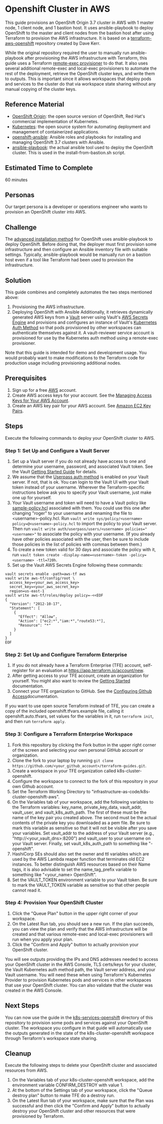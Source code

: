 # Openshift Cluster in AWS
This guide provisions an OpenShift Origin 3.7 cluster in AWS with 1 master node, 1 client node, and 1 bastion host. It uses ansible-playbook to deploy OpenShift to the master and client nodes from the bastion host after using Terraform to provision the AWS infrastructure. It is based on a [terraform-aws-openshift](https://github.com/dwmkerr/terraform-aws-openshift) repository created by Dave Kerr.

While the original repository required the user to manually run ansible-playbook after provisioning the AWS infrastructure with Terraform, this guide uses a Terraform [remote-exec provisioner](https://www.terraform.io/docs/provisioners/remote-exec.html) to do that. It also uses several additional remote-exec and local-exec provisioners to automate the rest of the deployment, retrieve the OpenShift cluster keys, and write them to outputs. This is important since it allows workspaces that deploy pods and services to the cluster do that via workspace state sharing without any manual copying of the cluster keys.

## Reference Material
* [OpenShift Origin](https://www.openshift.org/): the open source version of OpenShift, Red Hat's commercial implementation of Kubernetes.
* [Kubernetes](https://kubernetes.io/): the open source system for automating deployment and management of containerized applications.
* [openshift-ansible](https://github.com/openshift/openshift-ansible/tree/release-3.7): Ansible roles and playbooks for installing and managing OpenShift 3.7 clusters with Ansible.
* [ansible-playbook](https://docs.ansible.com/ansible/2.4/ansible-playbook.html): the actual ansible tool used to deploy the OpenShift cluster. This is used in the install-from-bastion.sh script.

## Estimated Time to Complete
60 minutes

## Personas
Our target persona is a developer or operations engineer who wants to provision an OpenShift cluster into AWS.

## Challenge
The [advanced installation method](https://docs.openshift.com/container-platform/3.7/install_config/install/advanced_install.html) for OpenShift uses ansible-playbook to deploy OpenShift. Before doing that, the deployer must first provision some infrastructure and then configure an Ansible inventory file with suitable settings. Typically, ansible-playbook would be manually run on a bastion host even if a tool like Terraform had been used to provision the infrastructure.

## Solution
This guide combines and completely automates the two steps mentioned above:
1. Provisioning the AWS infrastructure.
1. Deploying OpenShift with Ansible
Additionally, it retrieves dynamically generated AWS keys from a [Vault](https://www.vaultproject.io/) server using Vault's [AWS Secrets Engine](https://www.vaultproject.io/docs/secrets/aws/index.html) and provisions and configures an instance of Vault's [Kubernetes Auth Method](https://www.vaultproject.io/docs/auth/kubernetes.html) so that pods provisioned by other workspaces can authenticate themselves against it. A vault-reviewer service account is provisioned for use by the Kubernetes auth method using a remote-exec provisioner.

Note that this guide is intended for demo and development usage. You would probably want to make modifications to the Terraform code for production usage including provisioning additional nodes.

## Prerequisites
1. Sign up for a free [AWS](https://aws.amazon.com/free/) account.
1. Create AWS access keys for your account. See the [Managing Access Keys for Your AWS Account](https://docs.aws.amazon.com/general/latest/gr/managing-aws-access-keys.html).
1. Create an AWS key pair for your AWS account. See [Amazon EC2 Key Pairs](https://docs.aws.amazon.com/AWSEC2/latest/UserGuide/ec2-key-pairs.html).

## Steps
Execute the following commands to deploy your OpenShift cluster to AWS.

### Step 1: Set Up and Configure a Vault Server
1. Set up a Vault server if you do not already have access to one and determine your username, password, and associated Vault token. See the Vault [Getting Started Guide](https://www.vaultproject.io/intro/getting-started/install.html) for details.
1. We assume that the [Userpass auth method](https://www.vaultproject.io/docs/auth/userpass.html) is enabled on your Vault server.  If not, that is ok.  You can login to the Vault UI with your Vault token instead of your username. Wherever the Terraform-specific instructions below ask you to specify your Vault username, just make one up for yourself.
1. Your Vault username and token will need to have a Vault policy like [sample-policy.hcl](./sample-policy.hcl) associated with them. You could use this one after changing "roger" to your username and renaming the file to \<username\>-policy.hcl.  Run `vault write sys/policy/<username> policy=@<username>-policy.hcl` to import the policy to your Vault server. Then run `vault write auth/userpass/users/<username> policies="<username>"` to associate the policy with your username. (If you already have other policies associated with the user, then be sure to include those policies in the list of policies with commas between them.)
1. To create a new token valid for 30 days and associate the policy with it, run `vault token create -display-name=<username>-token -policy=<username> -ttl=720h`.
1. Set up the Vault AWS Secrets Engine following these commands:
```
vault secrets enable -path=aws-tf aws
vault write aws-tf/config/root \
  access_key=<your_aws_access_key>
  secret_key=<your_aws_secret_key>
  region=us-east-1
vault write aws-tf/roles/deploy policy=-<<EOF
{
  "Version": "2012-10-17",
  "Statement": [
    {
      "Effect": "Allow",
      "Action": ["ec2:*","iam:*","route53:*"],
      "Resource": "*"
    }
  ]
}
EOF
```

### Step 2: Set Up and Configure Terraform Enterprise

1. If you do not already have a Terraform Enterprise (TFE) account, self-register for an evaluation at https://app.terraform.io/account/new.
1. After getting access to your TFE account, create an organization for yourself. You might also want to review the [Getting Started](https://www.terraform.io/docs/enterprise/getting-started/index.html) documentation.
1. Connect your TFE organization to GitHub. See the [Configuring Github Access](https://www.terraform.io/docs/enterprise/vcs/github.html)documentation.

If you want to use open source Terraform instead of TFE, you can create a copy of the included openshift.tfvars.example file, calling it openshift.auto.tfvars, set values for the variables in it, run `terraform init`, and then run `terraform apply`.

### Step 3: Configure a Terraform Enterprise Workspace
1. Fork this repository by clicking the Fork button in the upper right corner of the screen and selecting your own personal GitHub account or organization.
1. Clone the fork to your laptop by running `git clone https://github.com/<your_github_account>/terraform-guides.git`.
1. Create a workspace in your TFE organization called k8s-cluster-openshift.
1. Configure the workspace to connect to the fork of this repository in your own Github account.
1. Set the Terraform Working Directory to "infrastructure-as-code/k8s-cluster-openshift-aws".
1. On the Variables tab of your workspace, add the following variables to the Terraform variables: key_name, private_key_data, vault_addr, vault_user, and vault_k8s_auth_path. The first of these must be the name of the key pair you created above. The second must be the actual contents of the private key you downloaded as a pem file.  Be sure to mark this variable as sensitive so that it will not be visible after you save your variables. Set vault_addr to the address of your Vault server (e.g., "http://<your_vault_dns>:8200") and vault_user to your username on your Vault server. Finally, set vault_k8s_auth_path to something like "<your username>-openshift".
1. HashiCorp SEs should also set the owner and ttl variables which are used by the AWS Lambda reaper function that terminates old EC2 instances. To better distinguish AWS resources based on their Name tags, it is also advisable to set the name_tag_prefix variable to something like "\<your_name\> OpenShift".
1. Set the VAULT_TOKEN environment variable to your Vault token. Be sure to mark the VAULT_TOKEN variable as sensitive so that other people cannot read it.

### Step 4: Provision Your OpenShift Cluster
1. Click the "Queue Plan" button in the upper right corner of your workspace.
1. On the Latest Run tab, you should see a new run. If the plan succeeds, you can view the plan and verify that the AWS infrastructure will be created and that various remote-exec and local-exec provisioners will run when you apply your plan.
1. Click the "Confirm and Apply" button to actually provision your OpenShift cluster.

You will see outputs providing the IPs and DNS addresses needed to access your OpenShift cluster in the AWS Console, TLS certs/keys for your cluster, the Vault Kubernetes auth method path, the Vault server address, and your Vault username. You will need these when using Terraform's Kubernetes Provider to provision Kubernetes pods and services in other workspaces that use your OpenShift cluster. You can also validate that the cluster was created in the AWS Console.

## Next Steps
You can now use the guide in the [k8s-services-openshift](../../self-serve-infrastructure/k8s-services-openshift) directory of this repository to provision some pods and services against your OpenShift cluster. The workspace you configure in that guide will automatically use the outputs generated in the state of the k8s-cluster-openshift workspace through Terraform's workspace state sharing.

## Cleanup
Execute the following steps to delete your OpenShift cluster and associated resources from AWS.

1. On the Variables tab of your k8s-cluster-openshift workspace, add the environment variable CONFIRM_DESTROY with value 1.
1. At the bottom of the Settings tab of your workspace, click the "Queue destroy plan" button to make TFE do a destroy run.
1. On the Latest Run tab of your workspace, make sure that the Plan was successful and then click the "Confirm and Apply" button to actually destroy your OpenShift cluster and other resources that were provisioned by Terraform.
